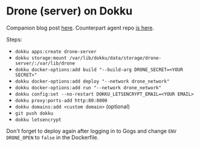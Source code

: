 # Drone (server) on Dokku

Companion blog post [here]. Counterpart agent repo [is here].

Steps:

* `dokku apps:create drone-server`
* `dokku storage:mount /var/lib/dokku/data/storage/drone-server/:/var/lib/drone`
* `dokku docker-options:add build "--build-arg DRONE_SECRET=<YOUR SECRET>"`
* `dokku docker-options:add deploy "--network drone_network"`
* `dokku docker-options:add run "--network drone_network"`
* `dokku config:set --no-restart DOKKU_LETSENCRYPT_EMAIL=<YOUR EMAIL>`
* `dokku proxy:ports-add http:80:8000`
* `dokku domains:add <custom domain>` (optional)
* `git push dokku`
* `dokku letsencrypt`

Don't forget to deploy again after logging in to Gogs and change `ENV DRONE_OPEN` to `false` in the Dockerfile.

[here]: https://blog.nootch.net/2018/06/24/self-hosted-developer-bliss
[is here]: https://github.com/sardaukar/dokku-drone-agent
